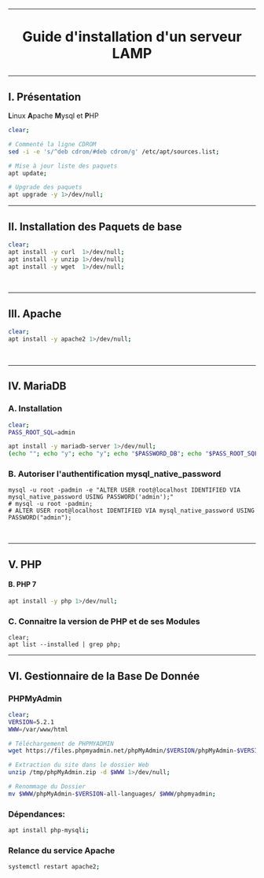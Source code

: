 --------------------------------------------------------------------------------------------------------------------------------
# <p align='center'> Guide d'installation d'un serveur LAMP </p>

--------------------------------------------------------------------------------------------------------------------------------
## I. Présentation
**L**inux **A**pache **M**ysql et **P**HP
<br />
```bash
clear;

# Commenté la ligne CDROM
sed -i -e 's/^deb cdrom/#deb cdrom/g' /etc/apt/sources.list;

# Mise à jour liste des paquets
apt update;

# Upgrade des paquets
apt upgrade -y 1>/dev/null;
```

--------------------------------------------------------------------------------------------------------------------------------
## II. Installation des Paquets de base
```bash
clear;
apt install -y curl  1>/dev/null;
apt install -y unzip 1>/dev/null;
apt install -y wget  1>/dev/null;
```
<br />

--------------------------------------------------------------------------------------------------------------------------------
## III. Apache
```bash
clear;
apt install -y apache2 1>/dev/null;
```
<br />

--------------------------------------------------------------------------------------------------------------------------------
## IV. MariaDB
### A. Installation
```bash
clear;
PASS_ROOT_SQL=admin

apt install -y mariadb-server 1>/dev/null;
(echo ""; echo "y"; echo "y"; echo "$PASSWORD_DB"; echo "$PASS_ROOT_SQL"; echo "y"; echo "y"; echo "y"; echo "y") | mysql_secure_installation;
```

### B. Autoriser l'authentification mysql_native_password
```
mysql -u root -padmin -e "ALTER USER root@localhost IDENTIFIED VIA mysql_native_password USING PASSWORD('admin');"
# mysql -u root -padmin;
# ALTER USER root@localhost IDENTIFIED VIA mysql_native_password USING PASSWORD("admin");
```


<br />



--------------------------------------------------------------------------------------------------------------------------------
## V. PHP
#### B. PHP 7
```bash
apt install -y php 1>/dev/null;
```



### C. Connaitre la version de PHP et de ses Modules
```
clear;
apt list --installed | grep php;
```


---------------------------------------------------------------------------------------------------------------------------------------
## VI. Gestionnaire de la Base De Donnée

### PHPMyAdmin
```bash
clear;
VERSION=5.2.1
WWW=/var/www/html

# Téléchargement de PHPMYADMIN
wget https://files.phpmyadmin.net/phpMyAdmin/$VERSION/phpMyAdmin-$VERSION-all-languages.zip -O /tmp/phpMyAdmin.zip;

# Extraction du site dans le dossier Web
unzip /tmp/phpMyAdmin.zip -d $WWW 1>/dev/null;

# Renommage du Dossier
mv $WWW/phpMyAdmin-$VERSION-all-languages/ $WWW/phpmyadmin;
```

### Dépendances:
```bash
apt install php-mysqli;
```

### Relance du service Apache
```bash
systemctl restart apache2;
```

